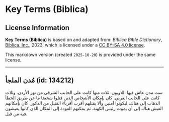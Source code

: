 # Key Terms (Biblica)

## License Information

**Key Terms (Biblica)** is based on and adapted from: _Biblica Bible Dictionary_, [Biblica, Inc.](https://www.biblica.com/), 2023, which is licensed under a [CC BY-SA 4.0 license](https://creativecommons.org/licenses/by-sa/4.0/legalcode.en).

This markdown version (created `2025-10-20`) is provided under the same license.



--------------------------------

## مُدن الملجأ (id: 134212)

ست مدن عاش فيها اللاويون. ثلاث منها كانت على الجانب الشرقي من نهر الأردن. وثلاث كانت على الجانب الغربي. كان بإمكان الأشخاص الذين قتلوا شخصًا ما عن طريق الخطأ الذهاب إلى هناك، ليكونوا آمنين وألا يقتلهم أقرب أقرباء القتيل من الذكور. كان بإمكانهم العيش هناك إلى أن يموت رئيس الكهنة. ثم يمكنهم العودة إلى المكان الذي كانوا يعيشون فيه من قبل.


